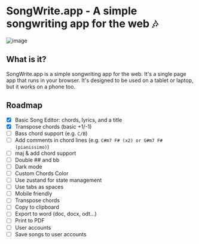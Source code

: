 # SongWrite.app - A simple songwriting app for the web 🎶

![image](https://user-images.githubusercontent.com/77246331/197357785-eabc98d0-952b-4c78-a150-c68fa5bc6446.png)

## What is it?

SongWrite.app is a simple songwriting app for the web. It's a single page app that runs in your browser. It's designed to be used on a tablet or laptop, but it works on a phone too.

## Roadmap

- [x] Basic Song Editor: chords, lyrics, and a title
- [x] Transpose chords (basic +1/-1)
- [ ] Bass chord support (e.g. `C/B`)
- [ ] Add comments in chord lines (e.g. `C#m7 F# (x2) or G#m7 F# (pianissimo)`)
- [ ] maj & add chord support
- [ ] Double ## and bb
- [ ] Dark mode
- [ ] Custom Chords Color
- [ ] Use zustand for state management
- [ ] Use tabs as spaces
- [ ] Mobile friendly
- [ ] Transpose chords
- [ ] Copy to clipboard
- [ ] Export to word (doc, docx, odt...)
- [ ] Print to PDF
- [ ] User accounts
- [ ] Save songs to user accounts

